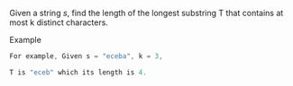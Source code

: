 Given a string *s*, find the length of the longest substring T that contains at most k distinct characters.

Example
```java
For example, Given s = "eceba", k = 3,

T is "eceb" which its length is 4.
```